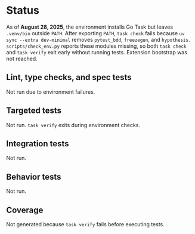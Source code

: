 # Status

As of **August 28, 2025**, the environment installs Go Task but leaves `.venv/bin` outside
`PATH`. After exporting `PATH`, `task check` fails because `uv sync --extra dev-minimal`
removes `pytest_bdd`, `freezegun`, and `hypothesis`. `scripts/check_env.py` reports these modules
missing, so both `task check` and `task verify` exit early without running tests. Extension
bootstrap was not reached.

## Lint, type checks, and spec tests
Not run due to environment failures.

## Targeted tests
Not run. `task verify` exits during environment checks.

## Integration tests
Not run.

## Behavior tests
Not run.

## Coverage
Not generated because `task verify` fails before executing tests.

